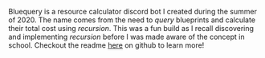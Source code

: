 Bluequery is a resource calculator discord bot I created during the summer of 2020. The name comes from the need to *query* blueprints and calculate their total cost using *recursion*. This was a fun build as I recall discovering and implementing *recursion* before I was made aware of the concept in school. Checkout the readme <ins>[here](https://github.com/Chase-William/BlueQuery)</ins> on github to learn more!